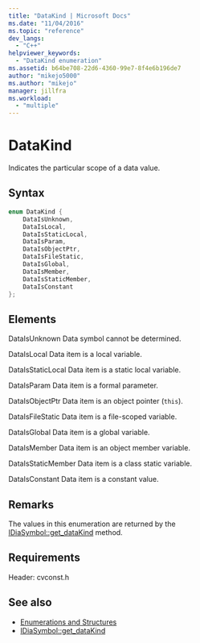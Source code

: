 ```yaml
---
title: "DataKind | Microsoft Docs"
ms.date: "11/04/2016"
ms.topic: "reference"
dev_langs:
  - "C++"
helpviewer_keywords:
  - "DataKind enumeration"
ms.assetid: b64be708-22d6-4360-99e7-8f4e6b196de7
author: "mikejo5000"
ms.author: "mikejo"
manager: jillfra
ms.workload:
  - "multiple"
---
```

# DataKind
Indicates the particular scope of a data value.

## Syntax

```C++
enum DataKind {
    DataIsUnknown,
    DataIsLocal,
    DataIsStaticLocal,
    DataIsParam,
    DataIsObjectPtr,
    DataIsFileStatic,
    DataIsGlobal,
    DataIsMember,
    DataIsStaticMember,
    DataIsConstant
};
```

## Elements
DataIsUnknown
Data symbol cannot be determined.

DataIsLocal
Data item is a local variable.

DataIsStaticLocal
Data item is a static local variable.

DataIsParam
Data item is a formal parameter.

DataIsObjectPtr
Data item is an object pointer (`this`).

DataIsFileStatic
Data item is a file-scoped variable.

DataIsGlobal
Data item is a global variable.

DataIsMember
Data item is an object member variable.

DataIsStaticMember
Data item is a class static variable.

DataIsConstant
Data item is a constant value.

## Remarks
The values in this enumeration are returned by the [IDiaSymbol::get_dataKind](../../debugger/debug-interface-access/idiasymbol-get-datakind.md) method.

## Requirements
Header: cvconst.h

## See also
- [Enumerations and Structures](../../debugger/debug-interface-access/enumerations-and-structures.md)
- [IDiaSymbol::get_dataKind](../../debugger/debug-interface-access/idiasymbol-get-datakind.md)

